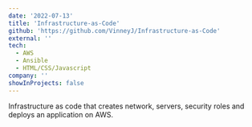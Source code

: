 ```yaml
---
date: '2022-07-13'
title: 'Infrastructure-as-Code'
github: 'https://github.com/VinneyJ/Infrastructure-as-Code'
external: ''
tech:
  - AWS
  - Ansible
  - HTML/CSS/Javascript
company: ''
showInProjects: false
---
```


Infrastructure as code that creates network, servers, security roles and deploys an application on AWS.
